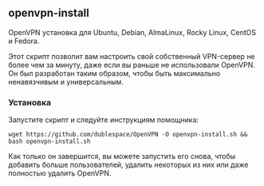 

## openvpn-install
OpenVPN установка для Ubuntu, Debian, AlmaLinux, Rocky Linux, CentOS и Fedora.

Этот скрипт позволит вам настроить свой собственный VPN-сервер не более чем за минуту, даже если вы раньше не использовали OpenVPN. Он был разработан таким образом, чтобы быть максимально ненавязчивым и универсальным.

### Установка
Запустите скрипт и следуйте инструкциям помощника:

`wget https://github.com/dublespace/OpenVPN -O openvpn-install.sh && bash openvpn-install.sh`

Как только он завершится, вы можете запустить его снова, чтобы добавить больше пользователей, удалить некоторых из них или даже полностью удалить OpenVPN.

